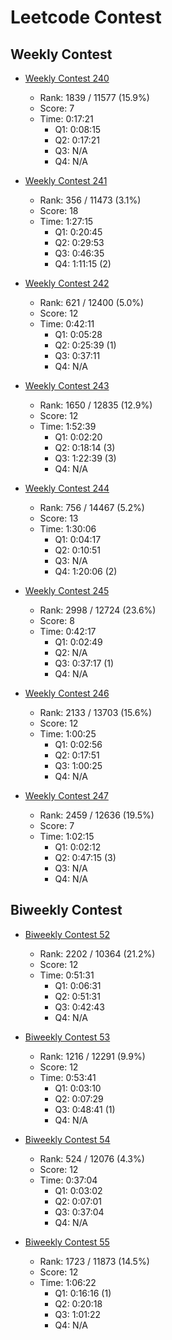 # Leetcode Contest

## Weekly Contest

* [Weekly Contest 240](https://leetcode.com/contest/weekly-contest-240)
  * Rank: 1839 / 11577 (15.9%)
  * Score: 7
  * Time: 0:17:21
    * Q1: 0:08:15
    * Q2: 0:17:21
    * Q3: N/A
    * Q4: N/A

* [Weekly Contest 241](https://leetcode.com/contest/weekly-contest-241)
  * Rank: 356 / 11473 (3.1%)
  * Score: 18
  * Time: 1:27:15
    * Q1: 0:20:45
    * Q2: 0:29:53
    * Q3: 0:46:35
    * Q4: 1:11:15 (2)

* [Weekly Contest 242](https://leetcode.com/contest/weekly-contest-242)
  * Rank: 621 / 12400 (5.0%)
  * Score: 12
  * Time: 0:42:11
    * Q1: 0:05:28
    * Q2: 0:25:39 (1)
    * Q3: 0:37:11
    * Q4: N/A

* [Weekly Contest 243](https://leetcode.com/contest/weekly-contest-243)
  * Rank: 1650 / 12835 (12.9%)
  * Score: 12
  * Time: 1:52:39
    * Q1: 0:02:20
    * Q2: 0:18:14 (3)
    * Q3: 1:22:39 (3)
    * Q4: N/A

* [Weekly Contest 244](https://leetcode.com/contest/weekly-contest-244)
  * Rank: 756 / 14467 (5.2%)
  * Score: 13
  * Time: 1:30:06
    * Q1: 0:04:17
    * Q2: 0:10:51
    * Q3: N/A
    * Q4: 1:20:06 (2)

* [Weekly Contest 245](https://leetcode.com/contest/weekly-contest-245)
  * Rank: 2998 / 12724 (23.6%)
  * Score: 8
  * Time: 0:42:17
    * Q1: 0:02:49
    * Q2: N/A
    * Q3: 0:37:17 (1)
    * Q4: N/A

* [Weekly Contest 246](https://leetcode.com/contest/weekly-contest-246)
  * Rank: 2133 / 13703 (15.6%)
  * Score: 12
  * Time: 1:00:25
    * Q1: 0:02:56
    * Q2: 0:17:51
    * Q3: 1:00:25
    * Q4: N/A

* [Weekly Contest 247](https://leetcode.com/contest/weekly-contest-247)
  * Rank: 2459 / 12636 (19.5%)
  * Score: 7
  * Time: 1:02:15	
    * Q1: 0:02:12
    * Q2: 0:47:15 (3)
    * Q3: N/A
    * Q4: N/A

## Biweekly Contest

* [Biweekly Contest 52](https://leetcode.com/contest/biweekly-contest-52)
  * Rank: 2202 / 10364 (21.2%)
  * Score: 12
  * Time: 0:51:31
    * Q1: 0:06:31
    * Q2: 0:51:31
    * Q3: 0:42:43
    * Q4: N/A

* [Biweekly Contest 53](https://leetcode.com/contest/biweekly-contest-53)
  * Rank: 1216 / 12291 (9.9%)
  * Score: 12
  * Time: 0:53:41
    * Q1: 0:03:10
    * Q2: 0:07:29
    * Q3: 0:48:41 (1)
    * Q4: N/A

* [Biweekly Contest 54](https://leetcode.com/contest/biweekly-contest-54)
  * Rank: 524 / 12076 (4.3%)
  * Score: 12
  * Time: 0:37:04
    * Q1: 0:03:02
    * Q2: 0:07:01
    * Q3: 0:37:04
    * Q4: N/A

* [Biweekly Contest 55](https://leetcode.com/contest/biweekly-contest-55)
  * Rank: 1723 / 11873 (14.5%)
  * Score: 12
  * Time: 1:06:22
    * Q1: 0:16:16 (1)
    * Q2: 0:20:18
    * Q3: 1:01:22
    * Q4: N/A